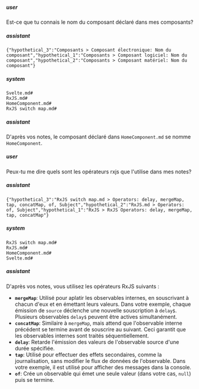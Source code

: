 ##### user
Est-ce que tu connais le nom du composant déclaré dans mes composants?

##### assistant
```lookup
{"hypothetical_3":"Composants > Composant électronique: Nom du composant","hypothetical_1":"Composants > Composant logiciel: Nom du composant","hypothetical_2":"Composants > Composant matériel: Nom du composant"}
```

##### system
```sc-context
Svelte.md#
RxJS.md#
HomeComponent.md#
RxJS switch map.md#
```

##### assistant
D'après vos notes, le composant déclaré dans `HomeComponent.md` se nomme `HomeComponent`.

##### user
Peux-tu me dire quels sont les opérateurs rxjs que l'utilise dans mes notes?

##### assistant
```lookup
{"hypothetical_3":"RxJS switch map.md > Operators: delay, mergeMap, tap, concatMap, of, Subject","hypothetical_2":"RxJS.md > Operators: of, Subject","hypothetical_1":"RxJS > RxJS Operators: delay, mergeMap, tap, concatMap"}
```

##### system
```sc-context
RxJS switch map.md#
RxJS.md#
HomeComponent.md#
Svelte.md#
```

##### assistant
D'après vos notes, vous utilisez les opérateurs RxJS suivants :

* **`mergeMap`**: Utilisé pour aplatir les observables internes, en souscrivant à chacun d'eux et en émettant leurs valeurs.  Dans votre exemple, chaque émission de `source` déclenche une nouvelle souscription à `delay$`.  Plusieurs observables `delay$` peuvent être actives simultanément.
* **`concatMap`**: Similaire à `mergeMap`, mais attend que l'observable interne précédent se termine avant de souscrire au suivant.  Ceci garantit que les observables internes sont traités séquentiellement.
* **`delay`**: Retarde l'émission des valeurs de l'observable source d'une durée spécifiée.
* **`tap`**: Utilisé pour effectuer des effets secondaires, comme la journalisation, sans modifier le flux de données de l'observable.  Dans votre exemple, il est utilisé pour afficher des messages dans la console.
* **`of`**: Crée un observable qui émet une seule valeur (dans votre cas, `null`) puis se termine.